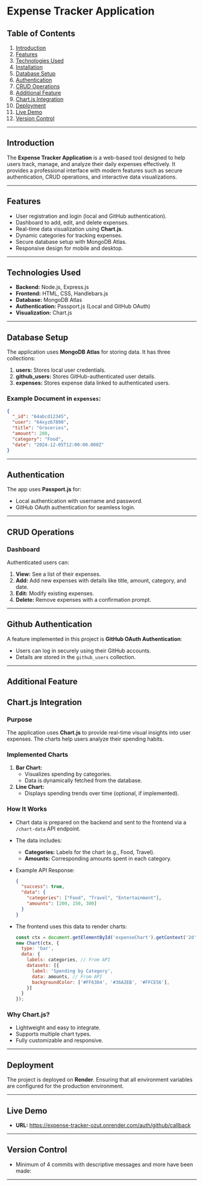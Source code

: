 # **Expense Tracker Application**

## **Table of Contents**
1. [Introduction](#introduction)
2. [Features](#features)
3. [Technologies Used](#technologies-used)
4. [Installation](#installation)
5. [Database Setup](#database-setup)
6. [Authentication](#authentication)
7. [CRUD Operations](#crud-operations)
8. [Additional Feature](#additional-feature)
9. [Chart.js Integration](#chartjs-integration)
10. [Deployment](#deployment)
11. [Live Demo](#live-demo)
12. [Version Control](#version-control)

---

## **Introduction**
The **Expense Tracker Application** is a web-based tool designed to help users track, manage, and analyze their daily expenses effectively. It provides a professional interface with modern features such as secure authentication, CRUD operations, and interactive data visualizations.

---

## **Features**
- User registration and login (local and GitHub authentication).
- Dashboard to add, edit, and delete expenses.
- Real-time data visualization using **Chart.js**.
- Dynamic categories for tracking expenses.
- Secure database setup with MongoDB Atlas.
- Responsive design for mobile and desktop.

---

## **Technologies Used**
- **Backend:** Node.js, Express.js
- **Frontend:** HTML, CSS, Handlebars.js
- **Database:** MongoDB Atlas
- **Authentication:** Passport.js (Local and GitHub OAuth)
- **Visualization:** Chart.js

---

## **Database Setup**
The application uses **MongoDB Atlas** for storing data. It has three collections:
1. **users:** Stores local user credentials.
2. **github_users:** Stores GitHub-authenticated user details.
3. **expenses:** Stores expense data linked to authenticated users.

### Example Document in `expenses`:
```json
{
  "_id": "64abcd12345",
  "user": "64xyz67890",
  "title": "Groceries",
  "amount": 200,
  "category": "Food",
  "date": "2024-12-05T12:00:00.000Z"
}
```

---

## **Authentication**
The app uses **Passport.js** for:
- Local authentication with username and password.
- GitHub OAuth authentication for seamless login.

---

## **CRUD Operations**
### **Dashboard**
Authenticated users can:
1. **View:** See a list of their expenses.
2. **Add:** Add new expenses with details like title, amount, category, and date.
3. **Edit:** Modify existing expenses.
4. **Delete:** Remove expenses with a confirmation prompt.

---

## **Github Authentication**
A feature implemented in this project is **GitHub OAuth Authentication**:
- Users can log in securely using their GitHub accounts.
- Details are stored in the `github_users` collection.

---

## **Additional Feature**
## **Chart.js Integration**
### **Purpose**
The application uses **Chart.js** to provide real-time visual insights into user expenses. The charts help users analyze their spending habits.

### **Implemented Charts**
1. **Bar Chart:**
   - Visualizes spending by categories.
   - Data is dynamically fetched from the database.
2. **Line Chart:**
   - Displays spending trends over time (optional, if implemented).

### **How It Works**
- Chart data is prepared on the backend and sent to the frontend via a `/chart-data` API endpoint.
- The data includes:
  - **Categories:** Labels for the chart (e.g., Food, Travel).
  - **Amounts:** Corresponding amounts spent in each category.
- Example API Response:
  ```json
  {
    "success": true,
    "data": {
      "categories": ["Food", "Travel", "Entertainment"],
      "amounts": [200, 150, 300]
    }
  }
  ```

- The frontend uses this data to render charts:
  ```javascript
  const ctx = document.getElementById('expenseChart').getContext('2d');
  new Chart(ctx, {
    type: 'bar',
    data: {
      labels: categories, // From API
      datasets: [{
        label: 'Spending by Category',
        data: amounts, // From API
        backgroundColor: ['#FF6384', '#36A2EB', '#FFCE56'],
      }]
    }
  });
  ```

### **Why Chart.js?**
- Lightweight and easy to integrate.
- Supports multiple chart types.
- Fully customizable and responsive.

---

## **Deployment**
The project is deployed on **Render**. Ensuring that all environment variables are configured for the production environment.

---

## **Live Demo**
- **URL:** https://expense-tracker-ozut.onrender.com/auth/github/callback

---

## **Version Control**
- Minimum of 4 commits with descriptive messages and more have been made:

---